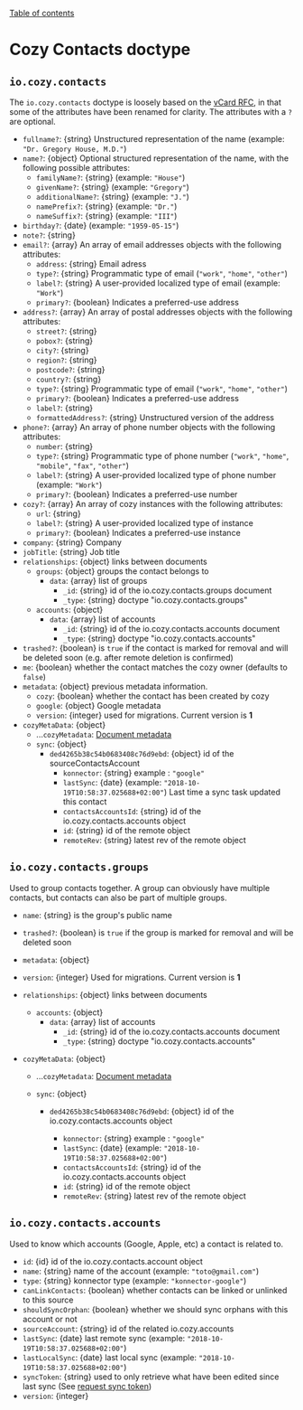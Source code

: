 [Table of contents](README.md#table-of-contents)

# Cozy Contacts doctype

## `io.cozy.contacts`

The `io.cozy.contacts` doctype is loosely based on the [vCard RFC](https://tools.ietf.org/html/rfc6350), in that some of the attributes have been renamed for clarity. The attributes with a `?` are optional.

- `fullname?`: {string} Unstructured representation of the name (example: `"Dr. Gregory House, M.D."`)
- `name?`: {object} Optional structured representation of the name, with the following possible attributes:
    - `familyName?`: {string} (example: `"House"`)
    - `givenName?`: {string} (example: `"Gregory"`)
    - `additionalName?`: {string} (example: `"J."`)
    - `namePrefix?`: {string} (example: `"Dr."`)
    - `nameSuffix?`: {string} (example: `"III"`)
- `birthday?`: {date} (example: `"1959-05-15"`)
- `note?`: {string}
- `email?`: {array} An array of email addresses objects with the following attributes:
    - `address`: {string} Email adress
    - `type?`: {string} Programmatic type of email (`"work"`, `"home"`, `"other"`)
    - `label?`: {string} A user-provided localized type of email (example: `"Work"`)
    - `primary?`: {boolean} Indicates a preferred-use address
- `address?`: {array} An array of postal addresses objects with the following attributes:
    - `street?`: {string}
    - `pobox?`: {string}
    - `city?`: {string}
    - `region?`: {string}
    - `postcode?`: {string}
    - `country?`: {string}
    - `type?`: {string} Programmatic type of email (`"work"`, `"home"`, `"other"`)
    - `primary?`: {boolean} Indicates a preferred-use address
    - `label?`: {string}
    - `formattedAddress?`: {string} Unstructured version of the address
- `phone?`: {array} An array of phone number objects with the following attributes:
    - `number`: {string}
    - `type?`: {string} Programmatic type of phone number (`"work"`, `"home"`, `"mobile"`, `"fax"`, `"other"`)
    - `label?`: {string} A user-provided localized type of phone number (example: `"Work"`)
    - `primary?`: {boolean} Indicates a preferred-use number
- `cozy?`: {array} An array of cozy instances with the following attributes:
    - `url`: {string}
    - `label?`: {string} A user-provided localized type of instance
    - `primary?`: {boolean} Indicates a preferred-use instance
- `company`: {string} Company
- `jobTitle`: {string} Job title
- `relationships`: {object} links between documents
    - `groups`: {object} groups the contact belongs to
        - `data`: {array} list of groups
            - `_id`: {string} id of the io.cozy.contacts.groups document
            - `_type`: {string} doctype "io.cozy.contacts.groups"
    - `accounts`: {object}
        - `data`: {array} list of accounts
            - `_id`: {string} id of the io.cozy.contacts.accounts document
            - `_type`: {string} doctype "io.cozy.contacts.accounts"
- `trashed?`: {boolean} is `true` if the contact is marked for removal and will be deleted soon (e.g. after remote deletion is confirmed)
- `me`: {boolean} whether the contact matches the cozy owner (defaults to `false`)
- `metadata`: {object} previous metadata information.
    - `cozy`: {boolean} whether the contact has been created by cozy
    - `google`: {object} Google metadata
    - `version`: {integer} used for migrations. Current version is **1**
- `cozyMetaData`: {object}
    - ...`cozyMetadata`: [Document metadata](./README.md#document-metadata)
    - `sync`: {object}
        - `ded4265b38c54b0683408c76d9ebd`: {object} id of the sourceContactsAccount
            - `konnector`: {string} example : `"google"`
            - `lastSync`: {date} (example: `"2018-10-19T10:58:37.025688+02:00"`) Last time a sync task updated this contact
            - `contactsAccountsId`: {string} id of the io.cozy.contacts.accounts object
            - `id`: {string} id of the remote object
            - `remoteRev`: {string} latest rev of the remote object

## `io.cozy.contacts.groups`

Used to group contacts together. A group can obviously have multiple contacts, but contacts can also be part of multiple groups.

- `name`: {string} is the group's public name
- `trashed?`: {boolean} is `true` if the group is marked for removal and will be deleted soon
- `metadata`: {object}
- `version`: {integer} Used for migrations. Current version is **1**
- `relationships`: {object} links between documents

  - `accounts`: {object}
    - `data`: {array} list of accounts
      - `_id`: {string} id of the io.cozy.contacts.accounts document
      - `_type`: {string} doctype "io.cozy.contacts.accounts"
- `cozyMetaData`: {object}

  - ...`cozyMetadata`: [Document metadata](./README.md#document-metadata)
  - `sync`: {object}

    - `ded4265b38c54b0683408c76d9ebd`: {object} id of the io.cozy.contacts.accounts object

      - `konnector`: {string} example : `"google"`
      - `lastSync`: {date} (example: `"2018-10-19T10:58:37.025688+02:00"`)
      - `contactsAccountsId`: {string} id of the io.cozy.contacts.accounts object
      - `id`: {string} id of the remote object
      - `remoteRev`: {string} latest rev of the remote object

## `io.cozy.contacts.accounts`

Used to know which accounts (Google, Apple, etc) a contact is related to.

- `id`: {id} id of the io.cozy.contacts.account object
- `name`: {string} name of the account (example: `"toto@gmail.com"`)
- `type`: {string} konnector type (example: `"konnector-google"`)
- `canLinkContacts`: {boolean} whether contacts can be linked or unlinked to this source
- `shouldSyncOrphan`: {boolean} whether we should sync orphans with this account or not
- `sourceAccount`: {string} id of the related io.cozy.accounts
- `lastSync`: {date} last remote sync (example: `"2018-10-19T10:58:37.025688+02:00"`)
- `lastLocalSync`: {date} last local sync (example: `"2018-10-19T10:58:37.025688+02:00"`)
- `syncToken`: {string} used to only retrieve what have been edited since last sync (See [request sync token](https://apis-nodejs.firebaseapp.com/people/interfaces/Params$Resource$People$Connections$List.html#requestSyncToken))
- `version`: {integer}
